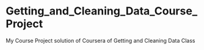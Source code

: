 # Getting_and_Cleaning_Data_Course_Project
My Course Project solution of Coursera of Getting and Cleaning Data Class 
